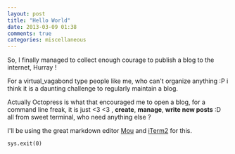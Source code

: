 ```yaml
---
layout: post
title: "Hello World"
date: 2013-03-09 01:38
comments: true
categories: miscellaneous
---
```


So, I finally managed to collect enough courage to publish a blog to the internet, Hurray !

For a virtual_vagabond type people like me, who can't organize anything :P i think it is a daunting challenge to regularly maintain a blog.

Actually Octopress is what that encouraged me to open a blog, for a command line freak, it is just <3 <3 , **create**, **manage**, **write new posts** :D all from sweet terminal, who need anything else ?

I'll be using the great markdown editor [Mou](http://mouapp.com) and [iTerm2](www.iterm2.com) for this.

`sys.exit(0)`
